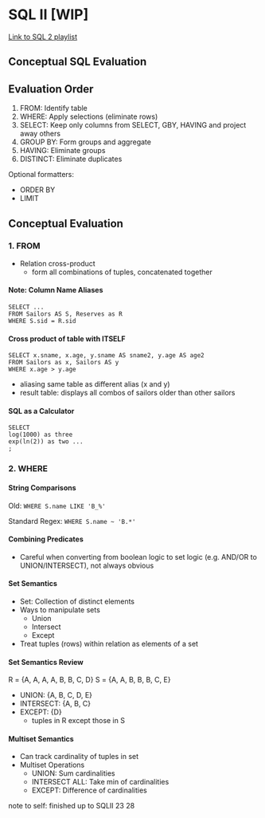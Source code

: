 # SQL II [WIP]

[Link to SQL 2 playlist](https://www.youtube.com/watch?v=PD8dIic-5IE&list=PLzzVuDSjP25QapEtTMxw56ZtKRf62lkL_)

## Conceptual SQL Evaluation

## Evaluation Order

1. FROM: Identify table
2. WHERE: Apply selections (eliminate rows)
3. SELECT: Keep only columns from SELECT, GBY, HAVING and project away others
4. GROUP BY: Form groups and aggregate
5. HAVING: Eliminate groups
6. DISTINCT: Eliminate duplicates

Optional formatters:

- ORDER BY
- LIMIT

## Conceptual Evaluation

### 1. FROM

- Relation cross-product
  - form all combinations of tuples, concatenated together

#### Note: Column Name Aliases

```%sql
SELECT ... 
FROM Sailors AS S, Reserves as R
WHERE S.sid = R.sid
```

#### Cross product of table with ITSELF

```%sql
SELECT x.sname, x.age, y.sname AS sname2, y.age AS age2
FROM Sailors as x, Sailors AS y
WHERE x.age > y.age
```

- aliasing same table as different alias (x and y)
- result table: displays all combos of sailors older than other sailors

#### SQL as a Calculator

```%sql
SELECT
log(1000) as three
exp(ln(2)) as two ...
;
```

### 2. WHERE

#### String Comparisons

Old:
`WHERE S.name LIKE 'B_%'`

Standard Regex:
`WHERE S.name ~ 'B.*'`

#### Combining Predicates

- Careful when converting from boolean logic to set logic (e.g. AND/OR to UNION/INTERSECT), not always obvious

#### Set Semantics

- Set: Collection of distinct elements
- Ways to manipulate sets
  - Union
  - Intersect
  - Except
- Treat tuples (rows) within relation as elements of a set

#### Set Semantics Review

R = {A, A, A, A, B, B, C, D}
S = {A, A, B, B, B, C, E}

- UNION: {A, B, C, D, E}
- INTERSECT: {A, B, C}
- EXCEPT: {D}
  - tuples in R except those in S

#### Multiset Semantics

- Can track cardinality of tuples in set
- Multiset Operations
  - UNION: Sum cardinalities
  - INTERSECT ALL: Take min of cardinalities
  - EXCEPT: Difference of cardinalities

note to self: finished up to SQLII 23 28
